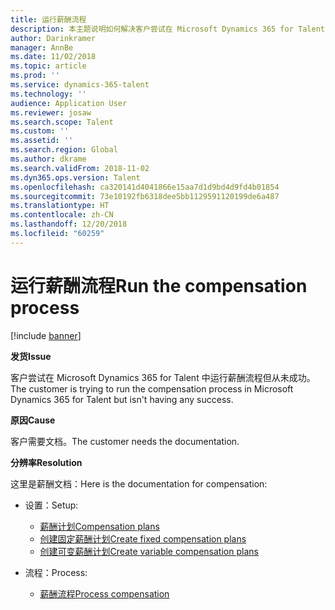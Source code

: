 ```yaml
---
title: 运行薪酬流程
description: 本主题说明如何解决客户尝试在 Microsoft Dynamics 365 for Talent 中运行薪酬流程但从未成功的问题。
author: Darinkramer
manager: AnnBe
ms.date: 11/02/2018
ms.topic: article
ms.prod: ''
ms.service: dynamics-365-talent
ms.technology: ''
audience: Application User
ms.reviewer: josaw
ms.search.scope: Talent
ms.custom: ''
ms.assetid: ''
ms.search.region: Global
ms.author: dkrame
ms.search.validFrom: 2018-11-02
ms.dyn365.ops.version: Talent
ms.openlocfilehash: ca320141d4041866e15aa7d1d9bd4d9fd4b01854
ms.sourcegitcommit: 73e10192fb6318dee5bb1129591120199de6a487
ms.translationtype: HT
ms.contentlocale: zh-CN
ms.lasthandoff: 12/20/2018
ms.locfileid: "60259"
---
```

# <a name="run-the-compensation-process"></a><span data-ttu-id="bcbc5-103">运行薪酬流程</span><span class="sxs-lookup"><span data-stu-id="bcbc5-103">Run the compensation process</span></span>

[!include [banner](includes/banner.md)]

<span data-ttu-id="bcbc5-104">**发货**</span><span class="sxs-lookup"><span data-stu-id="bcbc5-104">**Issue**</span></span>

<span data-ttu-id="bcbc5-105">客户尝试在 Microsoft Dynamics 365 for Talent 中运行薪酬流程但从未成功。</span><span class="sxs-lookup"><span data-stu-id="bcbc5-105">The customer is trying to run the compensation process in Microsoft Dynamics 365 for Talent but isn't having any success.</span></span>

<span data-ttu-id="bcbc5-106">**原因**</span><span class="sxs-lookup"><span data-stu-id="bcbc5-106">**Cause**</span></span>

<span data-ttu-id="bcbc5-107">客户需要文档。</span><span class="sxs-lookup"><span data-stu-id="bcbc5-107">The customer needs the documentation.</span></span>

<span data-ttu-id="bcbc5-108">**分辨率**</span><span class="sxs-lookup"><span data-stu-id="bcbc5-108">**Resolution**</span></span>

<span data-ttu-id="bcbc5-109">这里是薪酬文档：</span><span class="sxs-lookup"><span data-stu-id="bcbc5-109">Here is the documentation for compensation:</span></span>

- <span data-ttu-id="bcbc5-110">设置：</span><span class="sxs-lookup"><span data-stu-id="bcbc5-110">Setup:</span></span>

    - [<span data-ttu-id="bcbc5-111">薪酬计划</span><span class="sxs-lookup"><span data-stu-id="bcbc5-111">Compensation plans</span></span>](https://docs.microsoft.com/en-us/dynamics365/unified-operations/talent/compensation-plans)
    - [<span data-ttu-id="bcbc5-112">创建固定薪酬计划</span><span class="sxs-lookup"><span data-stu-id="bcbc5-112">Create fixed compensation plans</span></span>](https://docs.microsoft.com/en-us/dynamics365/unified-operations/talent/create-fixed-compensation-plans)
    - [<span data-ttu-id="bcbc5-113">创建可变薪酬计划</span><span class="sxs-lookup"><span data-stu-id="bcbc5-113">Create variable compensation plans</span></span>](https://docs.microsoft.com/en-us/dynamics365/unified-operations/talent/create-variable-compensation-plans)

- <span data-ttu-id="bcbc5-114">流程：</span><span class="sxs-lookup"><span data-stu-id="bcbc5-114">Process:</span></span>

    - [<span data-ttu-id="bcbc5-115">薪酬流程</span><span class="sxs-lookup"><span data-stu-id="bcbc5-115">Process compensation</span></span>](https://docs.microsoft.com/en-us/dynamics365/unified-operations/talent/process-compensation)
